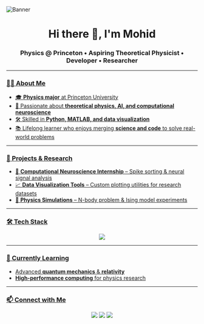 <!-- Intro Banner -->
  <img src="https://github.com/user-attachments/assets/a708f2f3-bd9a-483e-88dc-ab3ac09ea458" alt="Banner">
</p>

<!-- Greeting -->
<h1 align="center">Hi there 👋, I'm Mohid</h1>
<h3 align="center">Physics @ Princeton • Aspiring Theoretical Physicist • Developer • Researcher</h3>

---

<!-- Badges -->
<p align="center">
  <a href="https://github.com/Sea-farer">

### 🧑‍🔬 About Me
- 🎓 **Physics major** at Princeton University  
- 🧠 Passionate about **theoretical physics, AI, and computational neuroscience**  
- 🛠 Skilled in **Python, MATLAB, and data visualization**  
- 📚 Lifelong learner who enjoys merging **science and code** to solve real-world problems

---

### 🚀 Projects & Research
- 🧪 **Computational Neuroscience Internship** – Spike sorting & neural signal analysis  
- 📈 **Data Visualization Tools** – Custom plotting utilities for research datasets  
- 🔬 **Physics Simulations** – N-body problem & Ising model experiments  

---

### 🛠 Tech Stack
<p align="center">
  <img src="https://skillicons.dev/icons?i=python,matlab,java,cpp,git,github,linux,vscode,figma" />
</p>

---

### 🌱 Currently Learning
- Advanced **quantum mechanics** & **relativity**
- **High-performance computing** for physics research

---

### 📫 Connect with Me
<p align="center">
  <a href="https://linkedin.com/in/mohid-m"><img src="https://img.shields.io/badge/LinkedIn-%230A66C2.svg?&style=for-the-badge&logo=linkedin&logoColor=white" /></a>
  <a href="mohid.malik944@gmail.com"><img src="https://img.shields.io/badge/Gmail-D14836?style=for-the-badge&logo=gmail&logoColor=white" /></a>
  <a href="https://github.com/Sea-farer"><img src="https://img.shields.io/badge/GitHub-%23121011.svg?&style=for-the-badge&logo=github&logoColor=white" /></a>
</p>
